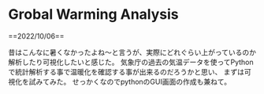 # Grobal Warming Analysis
==2022/10/06==

昔はこんなに暑くなかったよね～と言うが、実際にどれぐらい上がっているのか解析したり可視化したいと感じた。
気象庁の過去の気温データを使ってPythonで統計解析する事で温暖化を確認する事が出来るのだろうかと思い、
まずは可視化を試みてみた。
せっかくなのでpythonのGUI画面の作成も兼ねて。
